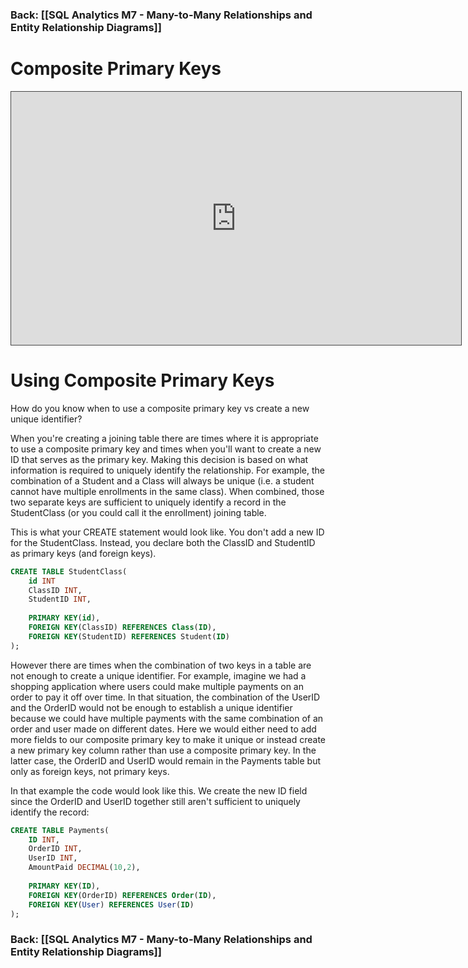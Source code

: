 ### Back: [[SQL Analytics M7 - Many-to-Many Relationships and Entity Relationship Diagrams]]
# Composite Primary Keys

<iframe src="https://egator.hosted.panopto.com/Panopto/Pages/Embed.aspx?id=2cde06fb-34b8-4dcc-83f6-b11c015d2fc9&autoplay=false&offerviewer=true&showtitle=true&showbrand=true&captions=false&interactivity=all" height="405" width="720" style="border: 1px solid #464646;" allowfullscreen allow="autoplay" aria-label="Panopto Embedded Video Player"></iframe>

# Using Composite Primary Keys

How do you know when to use a composite primary key vs create a new unique identifier?

When you're creating a joining table there are times where it is appropriate to use a composite primary key and times when you'll want to create a new ID that serves as the primary key. Making this decision is based on what information is required to uniquely identify the relationship. For example, the combination of a Student and a Class will always be unique (i.e. a student cannot have multiple enrollments in the same class). When combined, those two separate keys are sufficient to uniquely identify a record in the StudentClass (or you could call it the enrollment) joining table.

This is what your CREATE statement would look like. You don't add a new ID for the StudentClass. Instead, you declare both the ClassID and StudentID as primary keys (and foreign keys).

```sql
CREATE TABLE StudentClass(
    id INT
    ClassID INT,
    StudentID INT,
    
    PRIMARY KEY(id),
    FOREIGN KEY(ClassID) REFERENCES Class(ID),
    FOREIGN KEY(StudentID) REFERENCES Student(ID)
);
```

However there are times when the combination of two keys in a table are not enough to create a unique identifier. For example, imagine we had a shopping application where users could make multiple payments on an order to pay it off over time. In that situation, the combination of the UserID and the OrderID would not be enough to establish a unique identifier because we could have multiple payments with the same combination of an order and user made on different dates. Here we would either need to add more fields to our composite primary key to make it unique or instead create a new primary key column rather than use a composite primary key. In the latter case, the OrderID and UserID would remain in the Payments table but only as foreign keys, not primary keys.  

In that example the code would look like this. We create the new ID field since the OrderID and UserID together still aren't sufficient to uniquely identify the record:

```sql
CREATE TABLE Payments(
    ID INT,
    OrderID INT,
    UserID INT,
    AmountPaid DECIMAL(10,2),
    
    PRIMARY KEY(ID),
    FOREIGN KEY(OrderID) REFERENCES Order(ID),
    FOREIGN KEY(User) REFERENCES User(ID)
);
```

### Back: [[SQL Analytics M7 - Many-to-Many Relationships and Entity Relationship Diagrams]]